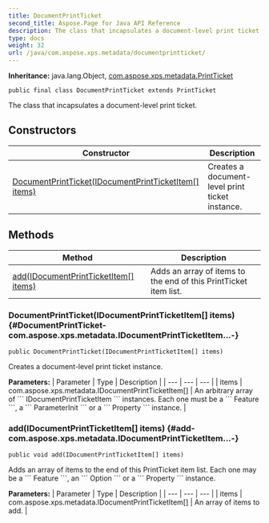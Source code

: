 ```yaml
---
title: DocumentPrintTicket
second_title: Aspose.Page for Java API Reference
description: The class that incapsulates a document-level print ticket.
type: docs
weight: 32
url: /java/com.aspose.xps.metadata/documentprintticket/
---
```

**Inheritance:**
java.lang.Object, [com.aspose.xps.metadata.PrintTicket](../../com.aspose.xps.metadata/printticket)
```
public final class DocumentPrintTicket extends PrintTicket
```

The class that incapsulates a document-level print ticket.
## Constructors

| Constructor | Description |
| --- | --- |
| [DocumentPrintTicket(IDocumentPrintTicketItem[] items)](#DocumentPrintTicket-com.aspose.xps.metadata.IDocumentPrintTicketItem...-) | Creates a document-level print ticket instance. |
## Methods

| Method | Description |
| --- | --- |
| [add(IDocumentPrintTicketItem[] items)](#add-com.aspose.xps.metadata.IDocumentPrintTicketItem...-) | Adds an array of items to the end of this PrintTicket item list. |
### DocumentPrintTicket(IDocumentPrintTicketItem[] items) {#DocumentPrintTicket-com.aspose.xps.metadata.IDocumentPrintTicketItem...-}
```
public DocumentPrintTicket(IDocumentPrintTicketItem[] items)
```


Creates a document-level print ticket instance.

**Parameters:**
| Parameter | Type | Description |
| --- | --- | --- |
| items | com.aspose.xps.metadata.IDocumentPrintTicketItem[] | An arbitrary array of \`\`\` IDocumentPrintTicketItem \`\`\` instances. Each one must be a \`\`\` Feature \`\`\`, a \`\`\` ParameterInit \`\`\` or a \`\`\` Property \`\`\` instance. |

### add(IDocumentPrintTicketItem[] items) {#add-com.aspose.xps.metadata.IDocumentPrintTicketItem...-}
```
public void add(IDocumentPrintTicketItem[] items)
```


Adds an array of items to the end of this PrintTicket item list. Each one may be a \`\`\` Feature \`\`\`, an \`\`\` Option \`\`\` or a \`\`\` Property \`\`\` instance.

**Parameters:**
| Parameter | Type | Description |
| --- | --- | --- |
| items | com.aspose.xps.metadata.IDocumentPrintTicketItem[] | An array of items to add. |


